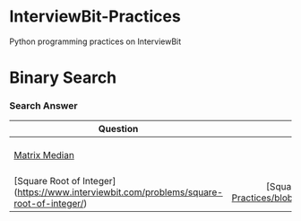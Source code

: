 # InterviewBit-Practices
Python programming practices on InterviewBit

# Binary Search
### Search Answer
| Question        | Solution           | Explanation  |
| ------------- |:-------------:| -----:|
| [Matrix Median](https://www.interviewbit.com/problems/matrix-median/)      | [Matrix Median](https://github.com/woodyko3234/InterviewBit-Practices/blob/master/Binary%20Search/Search%20Answer/Matrix_Median.py) | [InterviewBit – Matrix Median](https://python5566.wordpress.com/2019/03/21/interviewbit-matrix-median/) |
| [Square Root of Integer] (https://www.interviewbit.com/problems/square-root-of-integer/) | [Square Root of Integer] (https://github.com/woodyko3234/InterviewBit-Practices/blob/master/Binary%20Search/Search%20Answer/Square_Root_of_Integer.py) | TBD |
